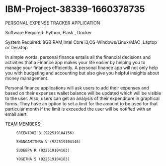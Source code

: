 # IBM-Project-38339-1660378735


PERSONAL EXPENSE TRACKER APPLICATION

Software Required: Python, Flask , Docker

System Required: 8GB RAM,Intel Core i3,OS-Windows/Linux/MAC ,Laptop or Desktop

In simple words, personal finance entails all the financial decisions and activities that a Finance app makes your life easier by helping you to manage your finances efficiently. A personal finance app will not only help you with budgeting and accounting but also give you helpful insights about money management.

Personal finance applications will ask users to add their expenses and based on their expenses wallet balance will be updated which will be visible to the user. Also, users can get an analysis of their expenditure in graphical forms. They have an option to set a limit for the amount to be used for that particular month if the limit is exceeded the user will be notified with an email alert.

TEAM MEMBERS:

         SREENIDHI B (922519104156)
         
         SHANGAMITHRA V (922519104146)
         
         SUDEEPA R (922519104163)
         
         YOGETHA S (922519104183)
